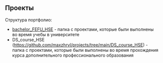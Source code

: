 ## Проекты
Структура портфолио:
* [bachelor_FEFU_HSE](https://github.com/maxzhrvl/projects/tree/main/bachelor_FEFU_HSE) - папка с проектами, которые были выполнены во время учебы в университете
* DS_course_HSE (https://github.com/maxzhrvl/projects/tree/main/DS_course_HSE) - папка с проектами, которые были выполнены во время прохождения курса дополнительного профессионального образования
